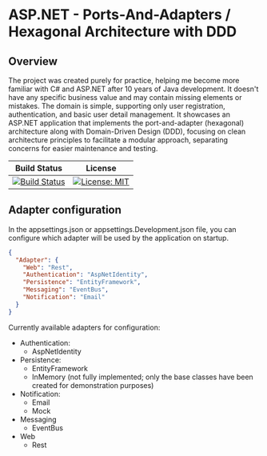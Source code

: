 # ASP.NET - Ports-And-Adapters / Hexagonal Architecture with DDD


## Overview
The project was created purely for practice, helping me become more familiar with C# and ASP.NET after 10 years of Java development. It doesn't have any specific business value and may contain missing elements or mistakes. The domain is simple, supporting only user registration, authentication, and basic user detail management. It showcases an ASP.NET application that implements the port-and-adapter (hexagonal) architecture along with Domain-Driven Design (DDD), focusing on clean architecture principles to facilitate a modular approach, separating concerns for easier maintenance and testing.

|Build Status|License|
|------------|-------|
|[![Build Status](https://img.shields.io/github/actions/workflow/status/hirannor/hexagonal-architecture-asp-net-core/.github/workflows/dotnet.yml)]([https://github.com/hirannor/springboot-hexagonal-ddd/actions/workflows/maven.yml](https://github.com/hirannor/hexagonal-architecture-asp-net-core/blob/main/.github/workflows/dotnet.yml))|[![License: MIT](https://img.shields.io/badge/License-MIT-yellow.svg)](https://opensource.org/licenses/MIT)|


## Adapter configuration

In the appsettings.json or appsettings.Development.json file, you can configure which adapter will be used by the application on startup.

```JSON
{
  "Adapter": {
    "Web": "Rest",
    "Authentication": "AspNetIdentity",
    "Persistence": "EntityFramework",
    "Messaging": "EventBus",
    "Notification": "Email"
  }
}
```

Currently available adapters for configuration:
- Authentication:
  - AspNetIdentity
- Persistence:
  - EntityFramework
  - InMemory (not fully implemented; only the base classes have been created for demonstration purposes)
- Notification:
  - Email
  - Mock
- Messaging
  - EventBus
- Web
  - Rest 
